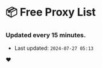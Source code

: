 # :package: Free Proxy List
### Updated every 15 minutes.

- Last updated: `2024-07-27 05:13`

:heart:
